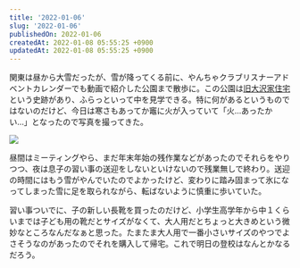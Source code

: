 ```yaml
---
title: '2022-01-06'
slug: '2022-01-06'
publishedOn: 2022-01-06
createdAt: 2022-01-08 05:55:25 +0900
updatedAt: 2022-01-08 05:55:25 +0900
---
```

関東は昼から大雪だったが、雪が降ってくる前に、やんちゃクラブリスナーアドベントカレンダーでも動画で紹介した公園まで散歩に。この公園は[旧大沢家住宅](https://www.city.narashino.lg.jp/shisetu/koenshiseki/kyuosawake.html)という史跡があり、ふらっといって中を見学できる。特に何があるというものではないのだけど、今日は寒さもあってか竈に火が入っていて「火…あったかい…」となったので写真を撮ってきた。

![](https://lh3.googleusercontent.com/pw/AM-JKLUCpiGT2I3pY5VGjgGLjsslC3v80rPicAS27-3W4YWXpBmnSYYicZ06PRbhyxRathVLDGlKeph5Ue10WQ9cxHPwSUuMMqLdsxyd7kMzLxMVxx7ONPnZSktD0KDJJ65-46LuZPLqEn-2b5YfZv_IVrmbgQ=w1200-no)

昼間はミーティングやら、まだ年末年始の残作業などがあったのでそれらをやりつつ、夜は息子の習い事の送迎をしないといけないので残業無しで終わり。送迎の時間にはもう雪がやんでいたのでよかったけど、変わりに踏み固まって氷になってしまった雪に足を取られながら、転ばないように慎重に歩いていた。

習い事ついでに、子の新しい長靴を買ったのだけど、小学生高学年から中１くらいまでは子ども用の靴だとサイズがなくて、大人用だとちょっと大きめという微妙なところなんだなぁと思った。たまたま大人用で一番小さいサイズのやつでよさそうなのがあったのでそれを購入して帰宅。これで明日の登校はなんとかなるだろう。
